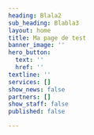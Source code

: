 ```yaml
---
heading: Blala2
sub_heading: Blabla3
layout: home
title: Ma page de test
banner_image: ''
hero_button:
  text: ''
  href: ''
textline: ''
services: []
show_news: false
partners: []
show_staff: false
published: false

---
```

